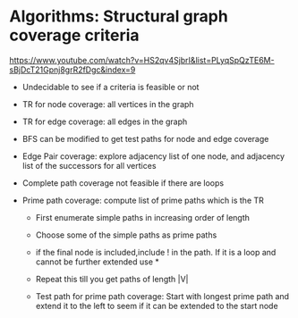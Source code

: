 # Algorithms: Structural graph coverage criteria  
https://www.youtube.com/watch?v=HS2qv4SjbrI&list=PLyqSpQzTE6M-sBjDcT21Gpnj8grR2fDgc&index=9

* Undecidable to see if a criteria is feasible or not  
* TR for node coverage: all vertices in the graph  
* TR for edge coverage: all edges in the graph  
* BFS can be modified to get test paths for node and edge coverage  
  
* Edge Pair coverage: explore adjacency list of one node, and adjacency list of the successors for all vertices  
  
* Complete path coverage not feasible if there are loops  
  
* Prime path coverage: compute list of prime paths which is the TR  
  * First enumerate simple paths in increasing order of length  
  * Choose some of the simple paths as prime paths  
  * if the final node is included,include ! in the path. If it is a loop and cannot be further extended use *  
  * Repeat this till you get paths of length |V|  
    
  * Test path for prime path coverage: Start with longest prime path and extend it to the left to seem if it can be extended to the start node  
    
    

